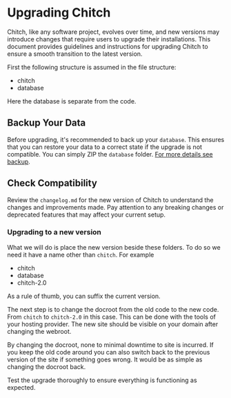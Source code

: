 # Upgrading Chitch

Chitch, like any software project, evolves over time, and new versions may introduce changes that require users to upgrade their installations. This document provides guidelines and instructions for upgrading Chitch to ensure a smooth transition to the latest version.


First the following structure is assumed in the file structure:

- chitch
- database

Here the database is separate from the code.

## Backup Your Data

Before upgrading, it's recommended to back up your `database`. This ensures that you can restore your data to a correct state if the upgrade is not compatible. You can simply ZIP the `database` folder. [For more details see backup](backup.md).

## Check Compatibility

Review the `changelog.md` for the new version of Chitch to understand the changes and improvements made. Pay attention to any breaking changes or deprecated features that may affect your current setup.

### Upgrading to a new version

 What we will do is place the new version beside these folders. To do so we need it have a name other than `chitch`. For example

- chitch
- database
- chitch-2.0

As a rule of thumb, you can suffix the current version.

The next step is to change the docroot from the old code to the new code. From `chitch` to `chitch-2.0` in this case. This can be done with the tools of your hosting provider. The new site should be visible on your domain after changing the webroot.

By changing the docroot, none to minimal downtime to site is incurred. If you keep the old code around you can also switch back to the previous version of the site if something goes wrong. It would be as simple as changing the docroot back.

Test the upgrade thoroughly to ensure everything is functioning as expected.
